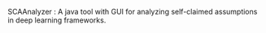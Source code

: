 SCAAnalyzer : A java tool with GUI for analyzing self-claimed assumptions in deep learning frameworks.
